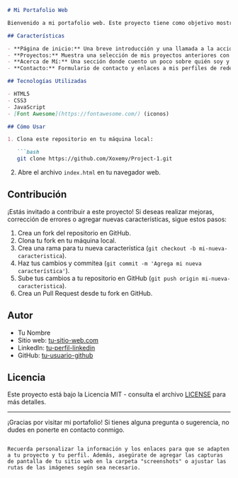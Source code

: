 ```markdown
# Mi Portafolio Web

Bienvenido a mi portafolio web. Este proyecto tiene como objetivo mostrar mi trabajo y experiencia de una manera atractiva y fácil de navegar.

## Características

- **Página de inicio:** Una breve introducción y una llamada a la acción para explorar más.
- **Proyectos:** Muestra una selección de mis proyectos anteriores con enlaces y descripciones.
- **Acerca de Mí:** Una sección donde cuento un poco sobre quién soy y mi experiencia.
- **Contacto:** Formulario de contacto y enlaces a mis perfiles de redes sociales.

## Tecnologías Utilizadas

- HTML5
- CSS3
- JavaScript
- [Font Awesome](https://fontawesome.com/) (iconos)

## Cómo Usar

1. Clona este repositorio en tu máquina local:

   ```bash
   git clone https://github.com/Xoxemy/Project-1.git
   ```

2. Abre el archivo `index.html` en tu navegador web.

## Contribución

¡Estás invitado a contribuir a este proyecto! Si deseas realizar mejoras, corrección de errores o agregar nuevas características, sigue estos pasos:

1. Crea un fork del repositorio en GitHub.
2. Clona tu fork en tu máquina local.
3. Crea una rama para tu nueva característica (`git checkout -b mi-nueva-caracteristica`).
4. Haz tus cambios y commitea (`git commit -m 'Agrega mi nueva característica'`).
5. Sube tus cambios a tu repositorio en GitHub (`git push origin mi-nueva-caracteristica`).
6. Crea un Pull Request desde tu fork en GitHub.

## Autor

- Tu Nombre
- Sitio web: [tu-sitio-web.com](proximamente)
- LinkedIn: [tu-perfil-linkedin](www.linkedin.com/in/juan-carlos-rodríguez-lópez-643523199)
- GitHub: [tu-usuario-github](https://github.com/Xoxemy)

## Licencia

Este proyecto está bajo la Licencia MIT - consulta el archivo [LICENSE](LICENSE) para más detalles.

---

¡Gracias por visitar mi portafolio! Si tienes alguna pregunta o sugerencia, no dudes en ponerte en contacto conmigo.
```

Recuerda personalizar la información y los enlaces para que se adapten a tu proyecto y tu perfil. Además, asegúrate de agregar las capturas de pantalla de tu sitio web en la carpeta "screenshots" o ajustar las rutas de las imágenes según sea necesario.